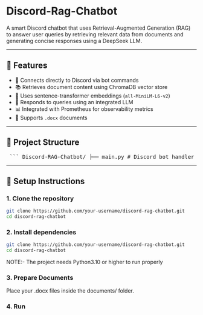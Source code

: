 # Discord-Rag-Chatbot


A smart Discord chatbot that uses Retrieval-Augmented Generation (RAG) to answer user queries by retrieving relevant data from documents and generating concise responses using a DeepSeek LLM.

---

## 🚀 Features

- 🔗 Connects directly to Discord via bot commands
- 📚 Retrieves document content using ChromaDB vector store
- 🧠 Uses sentence-transformer embeddings (`all-MiniLM-L6-v2`)
- 🤖 Responds to queries using an integrated LLM
- 📊 Integrated with Prometheus for observability metrics
- 📁 Supports `.docx` documents

---

## 📂 Project Structure

<pre> ``` Discord-RAG-Chatbot/ ├── main.py # Discord bot handler ├── llm.py # RAG logic: retrieval + LLM response ├── database.py # Document parsing & vector DB storage ├── observability_metrics.py # Prometheus metrics ├── requirements.txt # Project dependencies ├── logs/ # Logging output └── documents/ # DOCX files for knowledge base ``` </pre>


---

## 🔧 Setup Instructions

### 1. Clone the repository
```bash
git clone https://github.com/your-username/discord-rag-chatbot.git
cd discord-rag-chatbot
```
### 2. Install dependencies
```bash
git clone https://github.com/your-username/discord-rag-chatbot.git
cd discord-rag-chatbot
```
NOTE:- The project needs Python3.10 or higher to run properly

### 3. Prepare Documents
Place your .docx files inside the documents/ folder.

### 4. Run 



